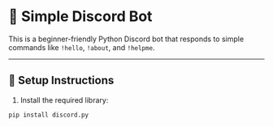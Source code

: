 # 🤖 Simple Discord Bot

This is a beginner-friendly Python Discord bot that responds to simple commands like `!hello`, `!about`, and `!helpme`.

---

## 🔧 Setup Instructions

1. Install the required library:

```bash
pip install discord.py
